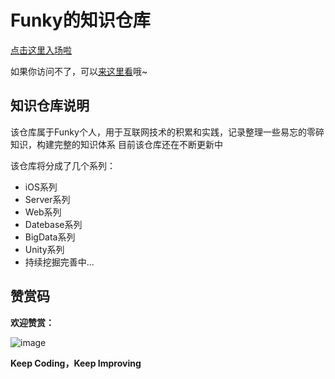 # Funky的知识仓库
[点击这里入场啦](https://funkyhs.github.io/funkyblog/)

如果你访问不了，可以[来这里看](http://www.ahssty.com)哦~

## 知识仓库说明
该仓库属于Funky个人，用于互联网技术的积累和实践，记录整理一些易忘的零碎知识，构建完整的知识体系
目前该仓库还在不断更新中

该仓库将分成了几个系列：
- iOS系列
- Server系列
- Web系列
- Datebase系列
- BigData系列
- Unity系列
- 持续挖掘完善中...





## 赞赏码

**欢迎赞赏：**

![image](http://funky_hs.gitee.io/imgcloud/praise_code.png)


**Keep Coding，Keep Improving**